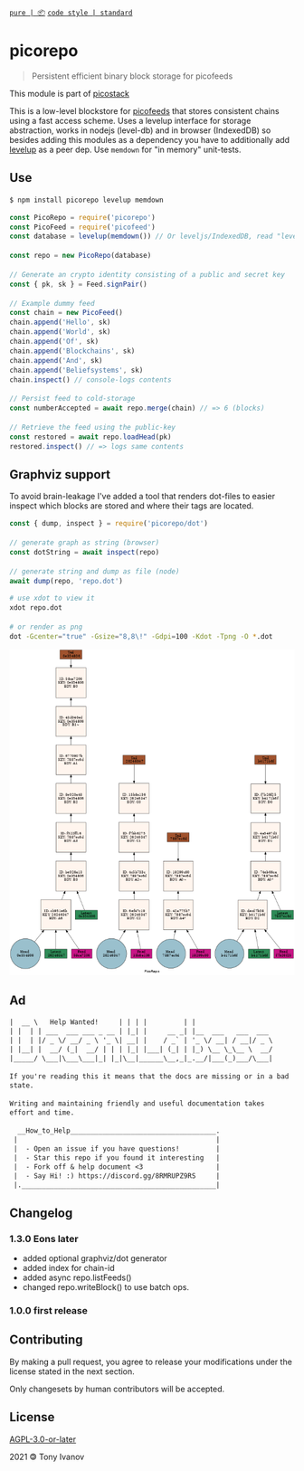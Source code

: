 [`pure | 📦`](https://github.com/telamon/create-pure)
[`code style | standard`](https://standardjs.com/)
# picorepo

> Persistent efficient binary block storage for picofeeds

This module is part of [picostack](https://github.com/telamon/picostack)

This is a low-level blockstore for [picofeeds](https://github.com/telamon/picofeed/) that stores consistent chains using a fast access scheme.
Uses a levelup interface for storage abstraction, works in nodejs (level-db) and in browser (IndexedDB) so besides
adding this modules as a dependency you have to additionally add [levelup](https://github.com/Level/levelup) as a peer dep.
Use `memdown` for "in memory" unit-tests.

## Use

```bash
$ npm install picorepo levelup memdown
```

```js
const PicoRepo = require('picorepo')
const PicoFeed = require('picofeed')
const database = levelup(memdown()) // Or leveljs/IndexedDB, read "levelup" docs

const repo = new PicoRepo(database)

// Generate an crypto identity consisting of a public and secret key
const { pk, sk } = Feed.signPair()

// Example dummy feed
const chain = new PicoFeed()
chain.append('Hello', sk)
chain.append('World', sk)
chain.append('Of', sk)
chain.append('Blockchains', sk)
chain.append('And', sk)
chain.append('Beliefsystems', sk)
chain.inspect() // console-logs contents

// Persist feed to cold-storage
const numberAccepted = await repo.merge(chain) // => 6 (blocks)

// Retrieve the feed using the public-key
const restored = await repo.loadHead(pk)
restored.inspect() // => logs same contents
```

## Graphviz support

To avoid brain-leakage I've added a tool that renders dot-files to
easier inspect which blocks are stored and where their tags are located.

```js
const { dump, inspect } = require('picorepo/dot')

// generate graph as string (browser)
const dotString = await inspect(repo)

// generate string and dump as file (node)
await dump(repo, 'repo.dot')
```

```bash
# use xdot to view it
xdot repo.dot

# or render as png
dot -Gcenter="true" -Gsize="8,8\!" -Gdpi=100 -Kdot -Tpng -O *.dot
```
![dag](./repo.dot.png)

## Ad

```ad
|  __ \   Help Wanted!     | | | |         | |
| |  | | ___  ___ ___ _ __ | |_| |     __ _| |__  ___   ___  ___
| |  | |/ _ \/ __/ _ \ '_ \| __| |    / _` | '_ \/ __| / __|/ _ \
| |__| |  __/ (_|  __/ | | | |_| |___| (_| | |_) \__ \_\__ \  __/
|_____/ \___|\___\___|_| |_|\__|______\__,_|_.__/|___(_)___/\___|

If you're reading this it means that the docs are missing or in a bad state.

Writing and maintaining friendly and useful documentation takes
effort and time.

  __How_to_Help____________________________________.
 |                                                 |
 |  - Open an issue if you have questions!         |
 |  - Star this repo if you found it interesting   |
 |  - Fork off & help document <3                  |
 |  - Say Hi! :) https://discord.gg/8RMRUPZ9RS     |
 |.________________________________________________|
```

## Changelog

### 1.3.0 Eons later
- added optional graphviz/dot generator
- added index for chain-id
- added async repo.listFeeds()
- changed repo.writeBlock() to use batch ops.

### 1.0.0 first release

## Contributing

By making a pull request, you agree to release your modifications under
the license stated in the next section.

Only changesets by human contributors will be accepted.

## License

[AGPL-3.0-or-later](./LICENSE)

2021 &#x1f12f; Tony Ivanov
